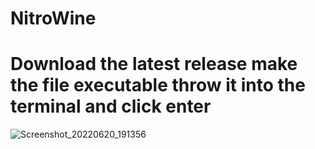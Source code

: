 # NitroWine
# Download the latest release make the file executable throw it into the terminal and click enter

![Screenshot_20220620_191356](https://user-images.githubusercontent.com/85447162/174643116-e7dec626-e077-4d5b-a909-0df3881c5980.png)
